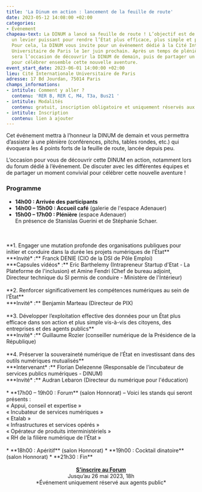 ```yaml
---
title: 'La Dinum en action : lancement de la feuille de route'
date: 2023-05-12 14:08:00 +02:00
categories:
- Évènement
chapeau-text: La DINUM a lancé sa feuille de route ! L’objectif est de faire du numérique
  un levier puissant pour rendre l’État plus efficace, plus simple et plus souverain.
  Pour cela, la DINUM vous invite pour un événement dédié à la Cité Internationale
  Universitaire de Paris le 1er juin prochain. Après un temps de plénière, ce rendez-vous
  sera l’occasion de découvrir la DINUM de demain, puis de partager un moment convivial
  pour célébrer ensemble cette nouvelle aventure.
event_start_date: 2023-06-01 14:00:00 +02:00
lieu: Cité Internationale Universitaire de Paris
adresse: 17 Bd Jourdan, 75014 Paris
champs_informations:
- intitule: Comment y aller ?
  contenu: 'RER B, RER C, M4, T3a, Bus21 '
- intitule: Modalités
  contenu: gratuit, inscription obligatoire et uniquement réservés aux agents publics
- intitule: Inscription
  contenu: lien à ajouter
---
```


Cet événement mettra à l’honneur la DINUM de demain et vous permettra d’assister à une plénière (conférences, pitchs, tables rondes, etc.) qui évoquera les 4 points forts de la feuille de route, lancée depuis peu. 

L’occasion pour vous de découvrir cette DINUM en action, notamment lors du forum dédié à l’événement. De discuter avec les différentes équipes et de partager un moment convivial pour célébrer cette nouvelle aventure ! 

### Programme
* **14h00 : Arrivée des participants**
* **14h00 – 15h00 : Accueil café** (galerie de l'espace Adenauer)
* **15h00 – 17h00 : Plénière** (espace Adenauer)
  <br>En présence de Stanislas Guerini et de Stéphanie Schaer.
<br>
<br>**1. Engager une mutation profonde des organisations publiques pour initier et conduire dans la durée les projets numériques de l’État**
  <br>***Invité* :** Franck DENIE (CIO de la DSI de Pôle Emploi)
  <br>***Capsules vidéos* :** Eric Barthelemy (Intrapreneur Startup d'Etat - La Plateforme de l'inclusion) et Amine Fendri (Chef de bureau adjoint, Directeur technique du SI permis de conduire - Ministère de l'Intérieur)
<br>
<br>**2. Renforcer significativement les compétences numériques au sein de l’État**
  <br>***Invité* :** Benjamin Marteau (Directeur de PIX)
<br>
<br>**3. Développer l’exploitation effective des données pour un État plus efficace dans son action et plus simple vis-à-vis des citoyens, des entreprises et des agents publics**
  <br>***Invité* :** Guillaume Rozier (conseiller numérique de la Présidence de la République)
<br>
<br>**4. Préserver la souveraineté numérique de l’État en investissant dans des outils numériques mutualisés**
  <br>***Intervenant* :** Florian Delezenne (Responsable de l'incubateur de services publics numériques - DINUM)
  <br>***Invité* :** Audran Lebaron (Directeur du numérique pour l'éducation)
  <br>
  <br>
* **17h00 – 19h00 : Forum** (salon Honnorat) – Voici les stands qui seront présents :
  <br>« Appui, conseil et expertise »
  <br>« Incubateur de services numériques »
  <br>« Etalab »
  <br>« Infrastructures et services opérés »
  <br>« Opérateur de produits interministériels »
  <br>« RH de la filière numérique de l’État »
  <br>
  <br>
* **18h00 : Apéritif** (salon Honnorat)
* **19h00 : Cocktail dinatoire** (salon Honnorat)
* **21h30 : Fin**
<br>
<br>

<div align="center">
<a href="lien à ajouter" class="button"><b>S'inscrire au Forum</b></a>
<br>Jusqu’au 26 mai 2023, 18h
<br>*Événement uniquement réservé aux agents public*
</div>
<br>
<br>